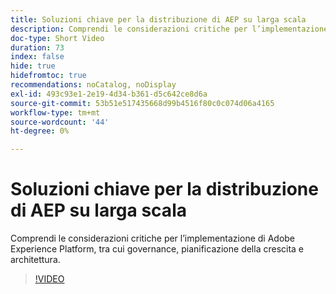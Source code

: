 ```yaml
---
title: Soluzioni chiave per la distribuzione di AEP su larga scala
description: Comprendi le considerazioni critiche per l’implementazione di Adobe Experience Platform, tra cui governance, pianificazione della crescita e architettura.
doc-type: Short Video
duration: 73
index: false
hide: true
hidefromtoc: true
recommendations: noCatalog, noDisplay
exl-id: 493c93e1-2e19-4d34-b361-d5c642ce8d6a
source-git-commit: 53b51e517435668d99b4516f80c0c074d06a4165
workflow-type: tm+mt
source-wordcount: '44'
ht-degree: 0%

---
```


# Soluzioni chiave per la distribuzione di AEP su larga scala

Comprendi le considerazioni critiche per l’implementazione di Adobe Experience Platform, tra cui governance, pianificazione della crescita e architettura.

<!-- 62_S601_3442532_72_key-takeaways-for-deploying-aep-at-scale -->
>[!VIDEO](https://video.tv.adobe.com/v/3458314/?learn=on&enablevpops=true)
